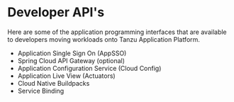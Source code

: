 # Developer API's

Here are some of the application programming interfaces that are available to developers moving workloads onto Tanzu Application Platform.

* Application Single Sign On (AppSSO)
* Spring Cloud API Gateway (optional)
* Application Configuration Service (Cloud Config)
* Application Live View (Actuators)
* Cloud Native Buildpacks
* Service Binding

